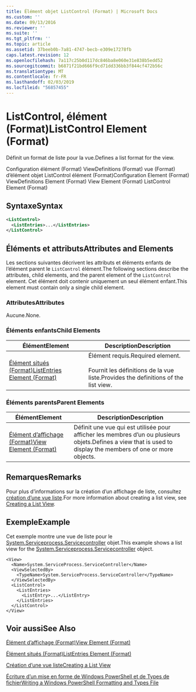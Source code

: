 ```yaml
---
title: Élément objet ListControl (Format) | Microsoft Docs
ms.custom: ''
ms.date: 09/13/2016
ms.reviewer: ''
ms.suite: ''
ms.tgt_pltfrm: ''
ms.topic: article
ms.assetid: 37beeb0b-7a81-4747-becb-e309e17278fb
caps.latest.revision: 12
ms.openlocfilehash: 7a117c25b0d117dc846ba8e060e31e838b5edd52
ms.sourcegitcommit: b6871f21bd666f9cd71dd336bb3f844cf472b56c
ms.translationtype: MT
ms.contentlocale: fr-FR
ms.lasthandoff: 02/03/2019
ms.locfileid: "56857455"
---
```

# <a name="listcontrol-element-format"></a><span data-ttu-id="b5dd8-102">ListControl, élément (Format)</span><span class="sxs-lookup"><span data-stu-id="b5dd8-102">ListControl Element (Format)</span></span>

<span data-ttu-id="b5dd8-103">Définit un format de liste pour la vue.</span><span class="sxs-lookup"><span data-stu-id="b5dd8-103">Defines a list format for the view.</span></span>

<span data-ttu-id="b5dd8-104">Configuration élément (Format) ViewDefinitions (Format) vue (Format) d’élément objet ListControl élément (Format)</span><span class="sxs-lookup"><span data-stu-id="b5dd8-104">Configuration Element (Format) ViewDefinitions Element (Format) View Element (Format) ListControl Element (Format)</span></span>

## <a name="syntax"></a><span data-ttu-id="b5dd8-105">Syntaxe</span><span class="sxs-lookup"><span data-stu-id="b5dd8-105">Syntax</span></span>

```xml
<ListControl>
  <ListEntries>...</ListEntries>
</ListControl>

```

## <a name="attributes-and-elements"></a><span data-ttu-id="b5dd8-106">Éléments et attributs</span><span class="sxs-lookup"><span data-stu-id="b5dd8-106">Attributes and Elements</span></span>

<span data-ttu-id="b5dd8-107">Les sections suivantes décrivent les attributs et éléments enfants de l’élément parent le `ListControl` élément.</span><span class="sxs-lookup"><span data-stu-id="b5dd8-107">The following sections describe the attributes, child elements, and the parent element of the `ListControl` element.</span></span> <span data-ttu-id="b5dd8-108">Cet élément doit contenir uniquement un seul élément enfant.</span><span class="sxs-lookup"><span data-stu-id="b5dd8-108">This element must contain only a single child element.</span></span>

### <a name="attributes"></a><span data-ttu-id="b5dd8-109">Attributes</span><span class="sxs-lookup"><span data-stu-id="b5dd8-109">Attributes</span></span>

<span data-ttu-id="b5dd8-110">Aucune.</span><span class="sxs-lookup"><span data-stu-id="b5dd8-110">None.</span></span>

### <a name="child-elements"></a><span data-ttu-id="b5dd8-111">Éléments enfants</span><span class="sxs-lookup"><span data-stu-id="b5dd8-111">Child Elements</span></span>

|<span data-ttu-id="b5dd8-112">Élément</span><span class="sxs-lookup"><span data-stu-id="b5dd8-112">Element</span></span>|<span data-ttu-id="b5dd8-113">Description</span><span class="sxs-lookup"><span data-stu-id="b5dd8-113">Description</span></span>|
|-------------|-----------------|
|[<span data-ttu-id="b5dd8-114">Élément situés (Format)</span><span class="sxs-lookup"><span data-stu-id="b5dd8-114">ListEntries Element (Format)</span></span>](./listentries-element-for-listcontrol-format.md)|<span data-ttu-id="b5dd8-115">Élément requis.</span><span class="sxs-lookup"><span data-stu-id="b5dd8-115">Required element.</span></span><br /><br /> <span data-ttu-id="b5dd8-116">Fournit les définitions de la vue liste.</span><span class="sxs-lookup"><span data-stu-id="b5dd8-116">Provides the definitions of the list view.</span></span>|

### <a name="parent-elements"></a><span data-ttu-id="b5dd8-117">Éléments parents</span><span class="sxs-lookup"><span data-stu-id="b5dd8-117">Parent Elements</span></span>

|<span data-ttu-id="b5dd8-118">Élément</span><span class="sxs-lookup"><span data-stu-id="b5dd8-118">Element</span></span>|<span data-ttu-id="b5dd8-119">Description</span><span class="sxs-lookup"><span data-stu-id="b5dd8-119">Description</span></span>|
|-------------|-----------------|
|[<span data-ttu-id="b5dd8-120">Élément d’affichage (Format)</span><span class="sxs-lookup"><span data-stu-id="b5dd8-120">View Element (Format)</span></span>](./view-element-format.md)|<span data-ttu-id="b5dd8-121">Définit une vue qui est utilisée pour afficher les membres d’un ou plusieurs objets.</span><span class="sxs-lookup"><span data-stu-id="b5dd8-121">Defines a view that is used to display the members of one or more objects.</span></span>|

## <a name="remarks"></a><span data-ttu-id="b5dd8-122">Remarques</span><span class="sxs-lookup"><span data-stu-id="b5dd8-122">Remarks</span></span>

<span data-ttu-id="b5dd8-123">Pour plus d’informations sur la création d’un affichage de liste, consultez [création d’une vue liste](./creating-a-list-view.md).</span><span class="sxs-lookup"><span data-stu-id="b5dd8-123">For more information about creating a list view, see [Creating a List View](./creating-a-list-view.md).</span></span>

## <a name="example"></a><span data-ttu-id="b5dd8-124">Exemple</span><span class="sxs-lookup"><span data-stu-id="b5dd8-124">Example</span></span>

<span data-ttu-id="b5dd8-125">Cet exemple montre une vue de liste pour le [System.Serviceprocess.Servicecontroller](/dotnet/api/System.ServiceProcess.ServiceController) objet.</span><span class="sxs-lookup"><span data-stu-id="b5dd8-125">This example shows a list view for the [System.Serviceprocess.Servicecontroller](/dotnet/api/System.ServiceProcess.ServiceController) object.</span></span>

```
<View>
  <Name>System.ServiceProcess.ServiceController</Name>
  <ViewSelectedBy>
    <TypeName>System.ServiceProcess.ServiceController</TypeName>
  </ViewSelectedBy>
  <ListControl>
    <ListEntries>
      <ListEntry>...</ListEntry>
    </ListEntries>
  </ListControl>
</View>
```

## <a name="see-also"></a><span data-ttu-id="b5dd8-126">Voir aussi</span><span class="sxs-lookup"><span data-stu-id="b5dd8-126">See Also</span></span>

[<span data-ttu-id="b5dd8-127">Élément d’affichage (Format)</span><span class="sxs-lookup"><span data-stu-id="b5dd8-127">View Element (Format)</span></span>](./view-element-format.md)

[<span data-ttu-id="b5dd8-128">Élément situés (Format)</span><span class="sxs-lookup"><span data-stu-id="b5dd8-128">ListEntries Element (Format)</span></span>](./listentries-element-for-listcontrol-format.md)

[<span data-ttu-id="b5dd8-129">Création d’une vue liste</span><span class="sxs-lookup"><span data-stu-id="b5dd8-129">Creating a List View</span></span>](./creating-a-list-view.md)

[<span data-ttu-id="b5dd8-130">Écriture d’un mise en forme de Windows PowerShell et de Types de fichier</span><span class="sxs-lookup"><span data-stu-id="b5dd8-130">Writing a Windows PowerShell Formatting and Types File</span></span>](./writing-a-powershell-formatting-file.md)
